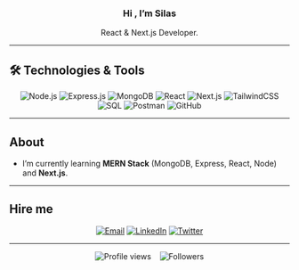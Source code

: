 


<h3 align="center">Hi , I’m Silas</h3>
<p align="center"> React & Next.js Developer.</p>

---

## 🛠️ Technologies & Tools

<p align="center">
  <img src="https://img.shields.io/badge/Node.js-339933?logo=node.js&logoColor=white" alt="Node.js"/>
  <img src="https://img.shields.io/badge/Express.js-000000?logo=express&logoColor=white" alt="Express.js"/>
  <img src="https://img.shields.io/badge/MongoDB-47A248?logo=mongodb&logoColor=white" alt="MongoDB"/>
  <img src="https://img.shields.io/badge/React-20232A?logo=react&logoColor=61DAFB" alt="React"/>
  <img src="https://img.shields.io/badge/Next.js-000000?logo=next.js&logoColor=white" alt="Next.js"/>
  <img src="https://img.shields.io/badge/TailwindCSS-06B6D4?logo=tailwindcss&logoColor=white" alt="TailwindCSS"/>
  <img src="https://img.shields.io/badge/SQL-005CDB?logo=mysql&logoColor=white" alt="SQL"/>
  <img src="https://img.shields.io/badge/Postman-FF6C37?logo=postman&logoColor=white" alt="Postman"/>
  <img src="https://img.shields.io/badge/GitHub-181717?logo=github&logoColor=white" alt="GitHub"/>
</p>

---

##  About

-  I’m currently learning **MERN Stack** (MongoDB, Express, React, Node) and **Next.js**.  
 




---

## Hire me

<p align="center">
  <a href="mailto: 9shila@gmail.com"><img src="https://img.shields.io/badge/Email-D14836?logo=gmail&logoColor=white" alt="Email"/></a>
  <a href="https://linkedin.com/in/stainpilar"><img src="https://img.shields.io/badge/LinkedIn-0A66C2?logo=linkedin&logoColor=white" alt="LinkedIn"/></a>
  <a href="https://twitter.com/stainpilar"><img src="https://img.shields.io/badge/Twitter-1DA1F2?logo=twitter&logoColor=white" alt="Twitter"/></a>
</p>

---

<p align="center">
  <img src="https://komarev.com/ghpvc/?username=yourusername&color=blue" alt="Profile views"/>
  &nbsp;&nbsp;
  <img src="https://img.shields.io/github/followers/yourusername?label=Follow&logo=GitHub" alt="Followers"/>
</p>
